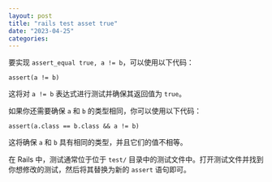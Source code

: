 ```yaml
---
layout: post
title: "rails test asset true"
date: "2023-04-25"
categories: 
---
```

<div id="rtf10627">
<div>
<p>要实现 <code>assert_equal true, a != b</code>，可以使用以下代码：</p>

<pre>
<code>assert(a != b)</code></pre>

<p>这将对 <code>a != b</code> 表达式进行测试并确保其返回值为 <code>true</code>。</p>

<p>如果你还需要确保 <code>a</code> 和 <code>b</code> 的类型相同，你可以使用以下代码：</p>

<pre>
<code>assert(a.class == b.class &amp;&amp; a != b)</code></pre>

<p>这将确保 <code>a</code> 和 <code>b</code> 具有相同的类型，并且它们的值不相等。</p>

<p>在 Rails 中，测试通常位于位于 <code>test/</code> 目录中的测试文件中。打开测试文件并找到你想修改的测试，然后将其替换为新的 <code>assert</code> 语句即可。</p>
</div>
</div>

